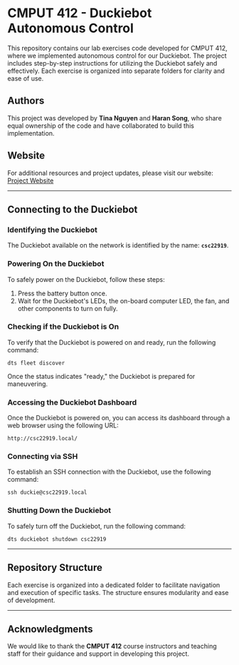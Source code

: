 # CMPUT 412 - Duckiebot Autonomous Control

This repository contains our lab exercises code developed for CMPUT 412, where we implemented autonomous control for our Duckiebot. The project includes step-by-step instructions for utilizing the Duckiebot safely and effectively. Each exercise is organized into separate folders for clarity and ease of use.

## Authors
This project was developed by **Tina Nguyen** and **Haran Song**, who share equal ownership of the code and have collaborated to build this implementation.

## Website
For additional resources and project updates, please visit our website:
[Project Website](https://tina-nguyen3004.github.io/duckieLabs/)

---

## Connecting to the Duckiebot
### Identifying the Duckiebot
The Duckiebot available on the network is identified by the name: **`csc22919`**.

### Powering On the Duckiebot
To safely power on the Duckiebot, follow these steps:
1. Press the battery button once.
2. Wait for the Duckiebot's LEDs, the on-board computer LED, the fan, and other components to turn on fully.

### Checking if the Duckiebot is On
To verify that the Duckiebot is powered on and ready, run the following command:
```
dts fleet discover
```
Once the status indicates "ready," the Duckiebot is prepared for maneuvering.


### Accessing the Duckiebot Dashboard
Once the Duckiebot is powered on, you can access its dashboard through a web browser using the following URL:
```
http://csc22919.local/
```

### Connecting via SSH
To establish an SSH connection with the Duckiebot, use the following command:
```
ssh duckie@csc22919.local
```

### Shutting Down the Duckiebot
To safely turn off the Duckiebot, run the following command:
```
dts duckiebot shutdown csc22919
```

---

## Repository Structure
Each exercise is organized into a dedicated folder to facilitate navigation and execution of specific tasks. The structure ensures modularity and ease of development.

---

## Acknowledgments
We would like to thank the **CMPUT 412** course instructors and teaching staff for their guidance and support in developing this project.
